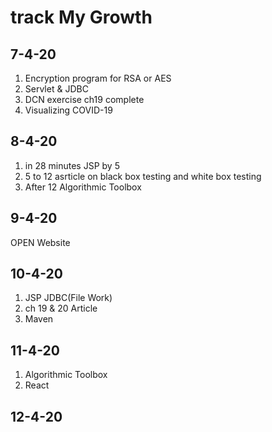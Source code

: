 # track My Growth
## 7-4-20
1. Encryption program for RSA or AES<br>
2. Servlet & JDBC<br>
3. DCN exercise ch19 complete<br>
4. Visualizing COVID-19
## 8-4-20
1. in 28 minutes JSP by 5
2. 5 to 12 asrticle on black box testing and white box testing
3. After 12 Algorithmic Toolbox
## 9-4-20
OPEN Website
## 10-4-20
1. JSP JDBC(File Work)
2. ch 19 & 20 Article
3. Maven
## 11-4-20
1. Algorithmic Toolbox
2. React
## 12-4-20
